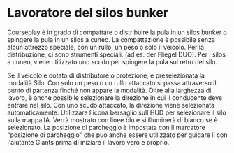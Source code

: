 # Lavoratore del silos bunker


Courseplay è in grado di compattare o distribuire la pula in un silos bunker o spingere la pula in un silos a cuneo.
La compattazione è possibile senza alcun attrezzo speciale, con un rullo, un peso o solo il veicolo.
Per la distribuzione, ci sono strumenti speciali. (ad es. der Fliegel DUO).
Per i silos a cuneo, viene utilizzato uno scudo per spingere la pula sul retro del silo.



Se il veicolo è dotato di distributore o protezione, è preselezionata la modalità Silo. Con solo un peso o un rullo attaccato
si passa attraverso il punto di partenza finché non appare la modalità.
Oltre alla larghezza di lavoro, è anche possibile selezionare la direzione in cui il conducente deve entrare nel silo. Con uno scudo attaccato,
la direzione viene selezionata automaticamente.
Utilizzare l'icona bersaglio sull'HUD per selezionare il silo sulla mappa IA. Verrà mostrato con linee blu e si illuminerà di bianco se è selezionato.
La posizione di parcheggio è impostata con il marcatore "posizione di parcheggio" che può anche essere utilizzato per guidare lì con l'aiutante Giants
prima di iniziare il lavoro vero e proprio.


